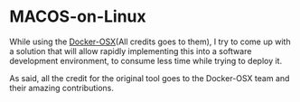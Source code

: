 # MACOS-on-Linux
While using the [Docker-OSX](https://github.com/sickcodes/Docker-OSX)(All credits goes to them), I try to come up with a solution that will allow rapidly implementing this into a software development environment, to consume less time while trying to deploy it.

As said, all the credit for the original tool goes to the Docker-OSX team and their amazing contributions.

